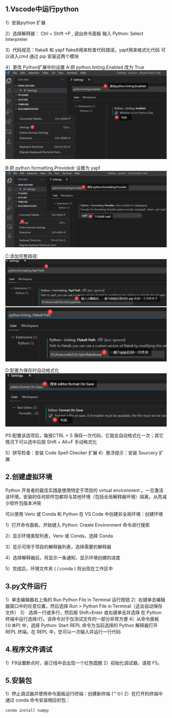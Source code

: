 ## 1.Vscode中运行python 
1）安装python 扩展

2）选择解释器：
   Ctrl + Shift +P , 调出命令面板
   输入 Python: Select Interpreter

3）代码规范：flake8 和 yapf
  flake8用来检查代码错误，yapf用来格式化代码 
  可以进入cmd 通过 pip 安装这两个模块

4）更改 Python扩展中的设置
  A:把 python.linting.Enabled 改为 True
![](images/2023-09-18-11-17-56.png)

  B:把 python.formatting.Providedr 设置为 yapf
![](images/2023-09-18-11-18-50.png)

  C:添加完整路径:
![](images/2023-09-18-11-19-45.png)
![](images/2023-09-18-11-20-15.png)

  D:配置为保存时自动格式化
![](images/2023-09-18-11-21-16.png)

PS:配置该选项后，每按CTRL + S 保存一次代码，它就会自动格式化一次；其它情况下可以选中后按 Shift + Alt+F 手动格式化

5）拼写检查：安装 Code Spell Checker 扩展
6）悬浮提示：安装 Sourcery 扩展


## 2.创建虚拟环境
Python 开发者的最佳实践是使用特定于项目的 virtual environment 。一旦激活该环境，安装的任何软件包都将与其他环境（包括全局解释器环境）隔离，从而减少软件包版本冲突

可以使用 Venv 或 Conda 和 Python 在 VS Code 中创建非全局环境：创建环境

1）打开命令面板，开始键入 Python: Create Environment 命令进行搜索

2）显示环境类型列表，Venv 或 Conda，选择 Conda

3）显示可用于项目的解释器列表，选择需要的解释器

4）选择解释器后，将显示一条通知，显示环境创建的进度

5）完成后，环境文件夹 ( /.conda ) 将出现在工作区中

## 3.py文件运行
1）单击编辑器右上角的 Run Python File in Terminal 运行按钮
2）右键单击编辑器窗口中的任意位置，然后选择 Run > Python File in Terminal（这会自动保存文件）
3） 选择一行或多行，然后按 Shift+Enter 或右键单击并选择 在 Python 终端中运行选择/行。该命令对于仅测试文件的一部分非常方便
4）从命令面板 (⇧⌘P) 中，选择 Python: Start REPL 命令为当前选择的 Python 解释器打开 REPL 终端。在 REPL 中，您可以一次输入并运行一行代码

## 4.程序文件调试
1）F9设置断点时，装订线中会出现一个红色圆圈
2）初始化调试器，请按 F5。

## 5.安装包
1）停止调试器并使用命令面板运行终端：创建新终端 (⌃⇧)
2）在打开的终端中通过 conda 命令安装相应的包：
```
conda install numpy
```